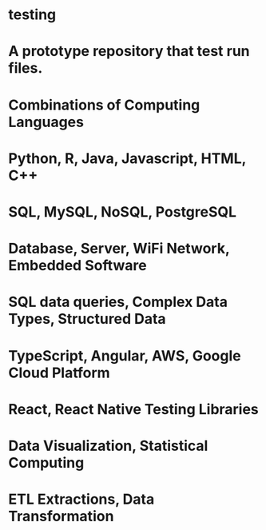 # testing
# A prototype repository that test run files.
# Combinations of Computing Languages
# Python, R, Java, Javascript, HTML, C++
# SQL, MySQL, NoSQL, PostgreSQL
# Database, Server, WiFi Network, Embedded Software
# SQL data queries, Complex Data Types, Structured Data
# TypeScript, Angular, AWS, Google Cloud Platform
# React, React Native Testing Libraries
# Data Visualization, Statistical Computing
# ETL Extractions, Data Transformation